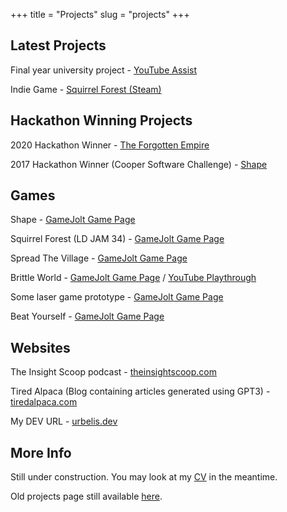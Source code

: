 +++
title = "Projects"
slug = "projects"
+++

## Latest Projects

Final year university project - [YouTube Assist](https://urbelis.dev/youtube-assist/)

Indie Game - [Squirrel Forest (Steam)](https://store.steampowered.com/app/1266720/Squirrel_Forest/)

## Hackathon Winning Projects

2020 Hackathon Winner - [The Forgotten Empire](https://github.com/mariusurbelis/ducs-hackathon-2020)

2017 Hackathon Winner (Cooper Software Challenge) - [Shape](https://gamejolt.com/games/shape/368216)

## Games

Shape - [GameJolt Game Page](https://gamejolt.com/games/shape/368216)

Squirrel Forest (LD JAM 34) - [GameJolt Game Page](https://gamejolt.com/games/squirrel-forest/114080)

Spread The Village - [GameJolt Game Page](https://gamejolt.com/games/spread-the-village/61879)

Brittle World - [GameJolt Game Page](https://gamejolt.com/games/brittle-world/118430) / [YouTube Playthrough](https://www.youtube.com/watch?v=AxUkKkWIdxw&ab_channel=LAWRENCEOMEGA)

Some laser game prototype - [GameJolt Game Page](https://gamejolt.com/games/some-kind-of-puzzle-game-involving-lasers/78746)

Beat Yourself - [GameJolt Game Page](https://gamejolt.com/games/beat-yourself/64564)

## Websites

The Insight Scoop podcast - [theinsightscoop.com](https://www.theinsightscoop.com/)

Tired Alpaca (Blog containing articles generated using GPT3) - [tiredalpaca.com](https://tiredalpaca.com/)

My DEV URL - [urbelis.dev](https://urbelis.dev/)

## More Info

Still under construction. You may look at my [CV](https://www.mariusurbelis.com/cv/) in the meantime.

Old projects page still available [here](../developer).